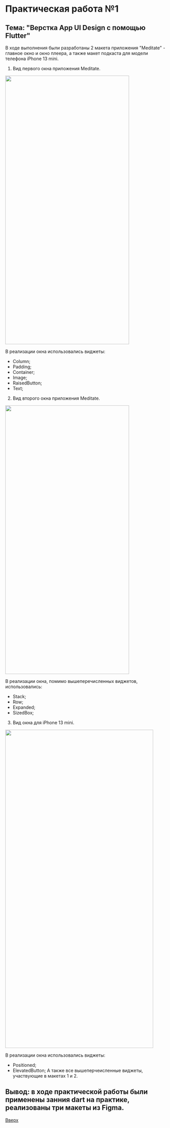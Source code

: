 <a id="up"></a>
# Практическая работа №1


## Тема: "Верстка App UI Design с помощью Flutter"

В ходе выполнения были разработаны 2 макета приложения "Meditate" - главное окно и окно плеера, а также макет подкаста для модели телефона iPhone 13 mini.

1. Вид первого окна приложения Meditate.

<img src="https://user-images.githubusercontent.com/78185292/192153261-d7a0013c-b12b-451e-adfd-6ded744ff96f.png" 
     width="390" height="844">

 В реализации окна использовались виджеты: 
 - Column;
 - Padding;
 - Container;
 - Image;
 - RaisedButton;
 - Text;

2. Вид второго окна приложения Meditate.

<img src="https://user-images.githubusercontent.com/78185292/192153315-42401dd1-5da6-4e75-b5d3-6b544f1fea60.png" 
     width="390" height="844">

В реализации окна, помимо вышеперечисленных виджетов, использовались: 
* Stack;
* Row;
* Expanded;
* SizedBox;

3. Вид окна для iPhone 13 mini.

<img src="https://user-images.githubusercontent.com/78185292/192151859-67abdb73-c9a7-4f71-a7d2-21e1ebc1c113.png" 
     width="466" height="1000">

В реализации окна использовались виджеты: 
* Positioned;
* ElevatedButton;
А также все вышеперчеисленные виджеты, участвующие в макетах 1 и 2.

## Вывод: в ходе практической работы были применены занния dart на практике, реализованы три макеты из Figma. 
[Вверх](#up)
